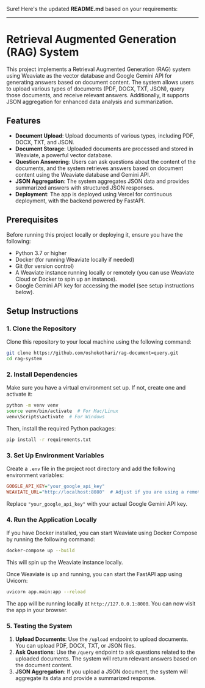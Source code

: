 Sure! Here's the updated **README.md** based on your requirements:

---

# Retrieval Augmented Generation (RAG) System

This project implements a Retrieval Augmented Generation (RAG) system using Weaviate as the vector database and Google Gemini API for generating answers based on document content. The system allows users to upload various types of documents (PDF, DOCX, TXT, JSON), query those documents, and receive relevant answers. Additionally, it supports JSON aggregation for enhanced data analysis and summarization.

## Features

- **Document Upload**: Upload documents of various types, including PDF, DOCX, TXT, and JSON.
- **Document Storage**: Uploaded documents are processed and stored in Weaviate, a powerful vector database.
- **Question Answering**: Users can ask questions about the content of the documents, and the system retrieves answers based on document content using the Weaviate database and Gemini API.
- **JSON Aggregation**: The system aggregates JSON data and provides summarized answers with structured JSON responses.
- **Deployment**: The app is deployed using Vercel for continuous deployment, with the backend powered by FastAPI.

## Prerequisites

Before running this project locally or deploying it, ensure you have the following:

- Python 3.7 or higher
- Docker (for running Weaviate locally if needed)
- Git (for version control)
- A Weaviate instance running locally or remotely (you can use Weaviate Cloud or Docker to spin up an instance).
- Google Gemini API key for accessing the model (see setup instructions below).

## Setup Instructions

### 1. Clone the Repository

Clone this repository to your local machine using the following command:

```bash
git clone https://github.com/oshokothari/rag-document=query.git
cd rag-system
```

### 2. Install Dependencies

Make sure you have a virtual environment set up. If not, create one and activate it:

```bash
python -m venv venv
source venv/bin/activate  # For Mac/Linux
venv\Scripts\activate  # For Windows
```

Then, install the required Python packages:

```bash
pip install -r requirements.txt
```

### 3. Set Up Environment Variables

Create a `.env` file in the project root directory and add the following environment variables:

```ini
GOOGLE_API_KEY="your_google_api_key"
WEAVIATE_URL="http://localhost:8080"  # Adjust if you are using a remote Weaviate instance
```

Replace `"your_google_api_key"` with your actual Google Gemini API key.

### 4. Run the Application Locally

If you have Docker installed, you can start Weaviate using Docker Compose by running the following command:

```bash
docker-compose up --build
```

This will spin up the Weaviate instance locally.

Once Weaviate is up and running, you can start the FastAPI app using Uvicorn:

```bash
uvicorn app.main:app --reload
```

The app will be running locally at `http://127.0.0.1:8000`. You can now visit the app in your browser.

### 5. Testing the System

1. **Upload Documents**: Use the `/upload` endpoint to upload documents. You can upload PDF, DOCX, TXT, or JSON files.
2. **Ask Questions**: Use the `/query` endpoint to ask questions related to the uploaded documents. The system will return relevant answers based on the document content.
3. **JSON Aggregation**: If you upload a JSON document, the system will aggregate its data and provide a summarized response.

